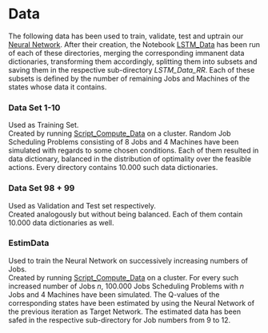 # Data

The following data has been used to train, validate, test and uptrain our [Neural Network](https://github.com/Dieguinho1612/Job-Scheduling-Deep-Reinforcement-Learning/blob/main/Neural_Networks/Neural_Network.h5). After their creation, the Notebook [LSTM_Data](https://github.com/Dieguinho1612/Job-Scheduling-Deep-Reinforcement-Learning/blob/main/Notebooks/LSTM_Data.ipynb) has been run of each of these directories, merging the corresponding immanent data dictionaries, transforming them accordingly, splitting them into subsets and saving them in the respective sub-directory <i>LSTM_Data_RR</i>. Each of these subsets is defined by the number of remaining Jobs and Machines of the states whose data it contains.<br>

### Data Set 1-10

Used as Training Set.<br>
Created by running [Script_Compute_Data](https://github.com/Dieguinho1612/Job-Scheduling-Deep-Reinforcement-Learning/blob/main/Notebooks/Script_Compute_Data.ipynb) on a cluster. Random Job Scheduling Problems consisting of 8 Jobs and 4 Machines have been simulated with regards to some chosen conditions. Each of them resulted in data dictionary, balanced in the distribution of optimality over the feasible actions. Every directory contains 10.000 such data dictionaries.

### Data Set 98 + 99

Used as Validation and Test set respectively.<br>
Created analogously but without being balanced. Each of them contain 10.000 data dictionaries as well.

### EstimData

Used to train the Neural Network on successively increasing numbers of Jobs.<br>
Created by running [Script_Compute_Data](https://github.com/Dieguinho1612/Job-Scheduling-Deep-Reinforcement-Learning/blob/main/Notebooks/Script_Compute_Data.ipynb) on a cluster. For every such increased number of Jobs <i>n</i>, 100.000 Jobs Scheduling Problems with <i>n</i> Jobs and 4 Machines have been simulated. The Q-values of the corresponding states have been estimated by using the Neural Network of the previous iteration as Target Network. The estimated data has been safed in the respective sub-directory for Job numbers from 9 to 12.
